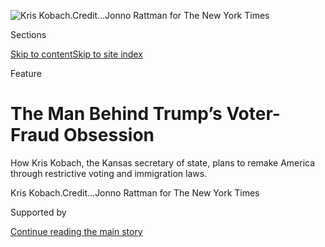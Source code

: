 <div id="app">

<div>

<div>

<div>

</div>

<div data-aria-hidden="false">

<div id="site-content" data-role="main">

<div>

<div class="css-1aor85t" style="opacity:0.000000001;z-index:-1;visibility:hidden">

<div class="css-1hqnpie">

<div class="css-epjblv">

<span class="css-z6pdnw">The Man Behind Trump’s Voter-Fraud
Obsession</span>

</div>

<div class="css-k008qs">

<div class="css-1iwv8en">

<span class="css-18z7m18"></span>

<div>

<div>

</div>

</div>

</div>

<span class="css-1n6z4y">https://nyti.ms/2siFKzB</span>

<div class="css-1705lsu">

<div class="css-4xjgmj">

<div class="css-4skfbu" data-role="toolbar" data-aria-label="Social Media Share buttons, Save button, and Comments Panel with current comment count" data-testid="share-tools">

  - 
  - 
  - 
  - 
    
    <div class="css-6n7j50">
    
    </div>

  - 
  - 

</div>

</div>

</div>

</div>

</div>

</div>

<div class="css-11qgg8s">

</div>

<div id="fullBleedHeaderContent">

<div class="css-1mre5cn">

![<span class="css-i48y28 e13ogyst0" data-aria-hidden="true">Kris
Kobach.</span><span class="css-ach9cc e1z0qqy90" itemprop="copyrightHolder"><span class="css-1ly73wi e1tej78p0">Credit...</span><span><span>Jonno
Rattman for The New York
Times</span></span></span>](https://static01.graylady3jvrrxbe.onion/images/2017/06/18/magazine/18kobach1/18mag-18kobach-t_CA0-articleLarge.jpg?quality=75&auto=webp&disable=upscale)

</div>

<div class="css-hy7cq4">

<div class="css-6cn7ki">

<div class="NYTAppHideMasthead css-1bcu9v6 e1suatyy0">

<div class="section css-1o1qe8k e1suatyy2">

<div class="css-cu5p7t er09x8g0">

<div class="css-6n7j50">

</div>

<span class="css-1dv1kvn">Sections</span>

[Skip to content](#site-content)[Skip to site index](#site-index)

</div>

<div class="css-10698na e1huz5gh0">

</div>

</div>

</div>

Feature

<div class="css-1sojcmr ehdk2mb0">

# The Man Behind Trump’s Voter-Fraud Obsession

</div>

How Kris Kobach, the Kansas secretary of state, plans to remake America
through restrictive voting and immigration laws.

</div>

</div>

<div class="css-nwzfg5 e1gnum310">

<span class="css-1f9pvn2 magazine">Kris
Kobach.</span><span class="css-ach9cc e1z0qqy90" itemprop="copyrightHolder"><span class="css-1ly73wi e1tej78p0">Credit...</span><span><span>Jonno
Rattman for The New York Times</span></span></span>

</div>

<div id="sponsor-wrapper" class="css-1hyfx7x">

<div id="sponsor-slug" class="css-19vbshk">

Supported by

</div>

[Continue reading the main
story](#after-sponsor)

<div id="sponsor" class="ad sponsor-wrapper" style="text-align:center;height:100%;display:block">

</div>

<div id="after-sponsor">

</div>

</div>

<div class="css-1fl1393 e1gnum311">

<div class="css-18e8msd">

<div class="css-vp77d3 epjyd6m0">

<div class="css-1baulvz">

By <span class="css-1baulvz last-byline" itemprop="name">Ari
Berman</span>

</div>

</div>

  - June 13,
    2017

  - 
    
    <div class="css-4xjgmj">
    
    <div class="css-d8bdto" data-role="toolbar" data-aria-label="Social Media Share buttons, Save button, and Comments Panel with current comment count" data-testid="share-tools">
    
      - 
      - 
      - 
      - 
        
        <div class="css-6n7j50">
        
        </div>
    
      - 
      - 
    
    </div>
    
    </div>

</div>

</div>

</div>

<div class="section meteredContent css-1r7ky0e" name="articleBody" itemprop="articleBody">

<div class="css-1fanzo5 StoryBodyCompanionColumn">

<div class="css-53u6y8">

**<span class="css-ggqk20 ethc9we0">K</span>**ris Kobach likes to bill
himself as “the A.C.L.U.’s worst nightmare.” The Kansas secretary of
state, who was a champion debater in high school, speaks quickly for a
rural Midwesterner, with the confidence of a man who holds degrees from
Harvard, Oxford and Yale Law School, and until January he hosted his own
local radio show, which used that line about the A.C.L.U. to introduce
each episode. On March 3 he strode into the Robert J. Dole Federal
Courthouse in Kansas City, Kan., to face the latest lawsuit filed
against him by the civil-liberties organization. In an unusual
arrangement for a secretary of state, Kobach, 51, personally argues all
of his cases. He seems to see it as a perk of the job — and a mission.

The A.C.L.U. has filed four suits against Kobach since he was elected in
2010. All of them challenge some aspect of his signature piece of
legislation, the Secure and Fair Elections Act, or SAFE Act, a 2011
state law that requires people to show a birth certificate, passport or
naturalization papers to register to vote. Kobach has long argued that
such a law is necessary to prevent noncitizens from registering to vote,
a phenomenon that he has repeatedly claimed is both pervasive and a
threat to democracy. The A.C.L.U. has countered that the real purpose of
the law is not to prevent fraud but to stop the existing electorate from
expanding and shifting demographically. The same principle informed the
“grandfather clauses” of the Jim Crow era, which exempted most white
voters from literacy tests and poll taxes designed to disenfranchise
black voters. Even a seemingly small impediment to registration, like a
new ID requirement, favors the status quo, and in Kansas, and indeed
nationally, the status quo favors the Republican Party.

The Voting Rights Act of 1965 outlawed tactics that prevented blacks,
Hispanics and other minority groups from voting. But for decades,
Republicans have fought to circumvent the law by describing their
proposed restrictions — requiring specific forms of identification to
vote, preventing early voting, purging voting rolls — as colorblind
security measures, even though there is little evidence of any
individual voter fraud in the United States. The A.C.L.U. has repeatedly
argued that the Kansas law discriminated against minorities, young
people and low-income people, all of whom are more likely to be
registering for the first time and less likely to have immediate access
to citizenship papers, because they can’t afford them or were more
transient and don’t have copies of their documents at hand. No state has
been as aggressive as Kansas in restricting ballot access, and no
elected official has been as dogged as Kobach.

Standing before Judge Julie Robinson in Kansas City, Orion Danjuma, one
of the A.C.L.U. lawyers, noted that Kansas’s proof-of-citizenship law
applied only to people registering or updating their registrations after
2013. “Tens of thousands of Kansans have already been prevented from
registering to vote because of this requirement,” Danjuma said — one in
seven new registrants. Close to half of those were under 30.

</div>

</div>

<div class="css-1fanzo5 StoryBodyCompanionColumn">

<div class="css-53u6y8">

Today the A.C.L.U. was arguing that a new program called Birth Link —
which crosschecked flagged names on the list of voter registrations with
Kansas state birth records, conveniently automating the
proof-of-citizenship process — discriminated against Kansas residents
who were born outside the state. “The Birth Link policy is, in our view,
a constitutional smoking gun,” Danjuma said. “There’s nothing wrong at
all with the fact that the Kansas Department of Vital Records records
people who were born in the state. The problem is when the state starts
to distribute benefits — like the right to vote — based on whether or
not you’re in that database.”

For Kobach, the question of citizenship, and who has a rightful claim to
it, is at the heart of his lawsuits and legislation. Years before Donald
Trump began talking about building a wall, the fate of America’s white
majority was a matter of considerable interest to Kobach, who once
agreed with a caller to his radio show that a rise in Latino immigration
could lead to the “ethnic cleansing” of whites and has written scores of
laws across the country to crack down on undocumented immigration. He
told The Associated Press in May that he met Trump through his son
Donald Trump Jr., with whom he has a mutual friend. Kobach has since
become close to the White House inner circle, including the president
and his chief strategist, Steve Bannon. Two weeks after the election,
Kobach met with Trump at his golf club in Bedminster, N.J., where the
president-elect was auditioning potential members of his cabinet before
the press, and was photographed holding a white paper outlining a
“Kobach Strategic Plan for First 365 Days.” Though partly obscured,
what could be read of the document was a bullet-pointed wish-list of
right-wing policies that included “extreme vetting” and tracking of “all
aliens from high-risk areas,” reducing “intake of Syrian refugees to
zero,” deporting a “record number of criminal aliens in the first year”
and the “rapid build” of a wall along the U.S.-Mexico border.

Kobach did not go to work in the Trump administration: He said in May
that he had turned down two offered positions, one in the White House
and the other at the Department of Homeland Security, although The Wall
Street Journal reported in January that John Kelly, the secretary of the
Department of Homeland Security, had balked at making Kobach his deputy.
But on May 11 Trump named him vice chairman of a new Presidential
Advisory Commission on Election Integrity to be led by Vice President
Mike Pence. The commission will examine “improper voter registrations
and improper voting” — issues that Kobach, with his high-profile efforts
in Kansas, almost single-handedly put on the Trump administration’s
radar.

Kobach’s plans represent a radical reordering of American priorities.
They would help preserve Republican majorities. But they could also
reduce the size and influence of the country’s nonwhite population. For
years, Republicans have used racially coded appeals to white voters as a
means to win elections. Kobach has inverted the priorities, using
elections, and advocating voting restrictions that make it easier for
Republicans to win them, as the vehicle for implementing policies that
protect the interests and aims of a shrinking white majority. This has
made him one of the leading intellectual architects of a new nativist
movement that is rapidly gaining influence not just in the United States
but across the globe.

On June 8, Kobach announced his candidacy in the 2018 Kansas
gubernatorial race, telling a room full of supporters in the Kansas City
suburb of Lenexa that he had “the honor of personally advising President
Trump, both before the election and after the election, on how to reduce
illegal immigration. And is he doing a good job?” The crowd cheered. If
Kobach wins, he could be positioned to run for president as the legal
mind who can deliver the promise of Trumpism without the baggage of
Trump himself.

</div>

</div>

<div class="css-1fanzo5 StoryBodyCompanionColumn">

<div class="css-53u6y8">

At the A.C.L.U. hearing, Kobach argued that his restrictive measures
were justified by the high stakes. “We are preventing noncitizens from
voting in elections,” he said. “And when a few noncitizens vote, those
can swing a close election.” Afterward, sipping a Diet Coke at the
restaurant in the Hilton Garden Inn across the street from the
courthouse, Kobach told me he wants his work in Kansas to become a model
for the rest of the country. Other state and federal laws would follow,
if only he could create “the absolute best legal framework,” he said.
“That’s what I set out to do.”

</div>

</div>

<div class="css-79elbk" data-testid="photoviewer-wrapper">

<div class="css-z3e15g" data-testid="photoviewer-wrapper-hidden">

</div>

<div class="css-1a48zt4 ehw59r15" data-testid="photoviewer-children">

![<span class="css-i48y28 e13ogyst0" data-aria-hidden="true">Linda
Borror, an administrative assistant in Kobach’s election office. Her
duties include delivering the oath of
office.</span><span class="css-ach9cc e1z0qqy90" itemprop="copyrightHolder"><span class="css-1ly73wi e1tej78p0">Credit...</span><span>Jonno
Rattman for The New York
Times</span></span>](https://static01.graylady3jvrrxbe.onion/images/2017/06/18/magazine/18kobach3/18mag-18kobach-t_CA1-articleLarge.jpg?quality=75&auto=webp&disable=upscale)

</div>

</div>

<div class="css-1fanzo5 StoryBodyCompanionColumn">

<div class="css-53u6y8">

**No one better** represents the kind of America that Kobach is
promoting than Kobach himself. He is tall and broad-shouldered and looks
like John Wayne. He was born in Wisconsin and moved to Topeka, Kan.,
when he was 7. In high school, he mowed lawns and worked at his father’s
Buick dealership. After becoming class president, he went on to Harvard.

It was at Harvard that Kobach became a protégé of Prof. Samuel
Huntington, then the director of Harvard’s Center for International
Affairs. Huntington had worked in the National Security Council under
President Jimmy Carter, but he is now best known for his dire warnings
about an inevitable “clash of civilizations” between various regional
and religious groups, including Islam and the West. Under Huntington’s
guidance, Kobach wrote his senior thesis on how the movement to divest
from South Africa was misguided because international businesses were
already leading the way against apartheid. (Huntington, who had advised
South Africa’s government, argued that a transition away from white
minority rule might require a period of “enlightened despotism.”)

Kobach says Huntington “touched on a lot of themes I’ve worked on with
immigration law,” but he distances himself from some of Huntington’s
more radical ideas. Two of those ideas, however, have played an
important role in the direction of the larger reactionary movement that
Kobach leads.

The first was that broad-based participation in a democracy was not
always a good thing. “Some of the problems of governance in the United
States today stem from an excess of democracy,” Huntington wrote in a
1975 report called “The Crisis of Democracy,” and there are “potentially
desirable limits to the indefinite extension of political democracy.”

Huntington warned of the dangers of expanding the franchise to
previously disenfranchised and marginalized groups of voters. “In
itself, this marginality on the part of some groups is inherently
undemocratic, but it has also been one of the factors which has enabled
democracy to function effectively,” Huntington wrote. “Marginal social
groups, as in the case of the blacks, are now becoming full participants
in the political system. Yet the danger of overloading the political
system with demands which extend its functions and undermine its
authority still remains.”

</div>

</div>

<div class="css-1fanzo5 StoryBodyCompanionColumn">

<div class="css-53u6y8">

The second idea was that the changing demographics of the United States
would lead to a culture war between Anglo-Protestants and newer
immigrant groups, particularly Latinos. “While Muslims pose the
immediate problem to Europe,” Huntington wrote in his 1996 book “The
Clash of Civilizations,” “Mexicans pose the problem for the United
States.”

He expanded on this view in his 2004 book “Who Are We? The Challenges to
America’s National Identity,” denouncing the “Hispanization” of the
United States and claiming that many Mexican-American immigrants “do not
appear to identify primarily with the United States” and were “often
contemptuous of American culture.”

Huntington’s central thesis was that the country’s “Anglo-Protestant
culture” was under siege: He warned that “the large and continuing
influx of Hispanics threatens the pre-eminence of white Anglo-Protestant
culture and the place of English as the only national language. White
nativist movements are a possible and plausible response to these
trends.” Five years later, in an essay in Foreign Policy, he amplified
the point: “Demographically, socially and culturally, the reconquista
(reconquest) of the Southwest United States by Mexican immigrants is
well underway.”

Kobach enrolled at Yale Law School in 1992. In his final year,
California voters approved Prop. 187, a sweeping law, also known as the
Save Our State initiative, that for the first time restricted public
benefits, including education and health care, for undocumented
immigrants. The federal courts ultimately blocked the law, on the
grounds that California was overstepping federal immigration authority,
and it is now largely remembered as a political debacle. California had
been predominately Republican for decades, but a backlash from the
state’s growing Hispanic population pushed Gov. Pete Wilson out of
office and flipped the state from more-or-less red to permanently blue.

Kobach says that it was not Huntington so much as Prop. 187 that sparked
his interest in immigration law. “It was not popular at Yale Law School,
but I defended it,” he said. “It just struck me as obvious that a state
has the right to restrict its welfare benefits only to those people who
are U.S. citizens or are visiting the state legally.”

Jed Shugerman, a legal historian at Fordham Law School, attended a
debate at Yale as an undergraduate in which Kobach defended Prop. 187.
“While the other pro-187 debaters were careful to distinguish between
the ‘legal’ and ‘illegal’ process, Kobach struck me even then as far
more xenophobic than other Yale conservatives,” Shugerman wrote on his
personal blog in May. “His image at that moment is seared into my
memory, because I remember thinking, This dude is really smart and
really scary. Remember his name, because he’ll be back with a
vengeance.”

</div>

</div>

<div class="css-79elbk" data-testid="photoviewer-wrapper">

<div class="css-z3e15g" data-testid="photoviewer-wrapper-hidden">

</div>

<div class="css-1a48zt4 ehw59r15" data-testid="photoviewer-children">

<div class="css-1xdhyk6 erfvjey0">

<span class="css-1ly73wi e1tej78p0">Image</span>

<div class="css-zjzyr8">

<div data-testid="lazyimage-container" style="height:257.77777777777777px">

</div>

</div>

</div>

<span class="css-i48y28 e13ogyst0" data-aria-hidden="true">Bills that
Kobach helped write or helped get passed in the State
Legislature.</span><span class="css-ach9cc e1z0qqy90" itemprop="copyrightHolder"><span class="css-1ly73wi e1tej78p0">Credit...</span><span>Jonno
Rattman for The New York Times</span></span>

</div>

</div>

<div class="css-1fanzo5 StoryBodyCompanionColumn">

<div class="css-53u6y8">

**In 2001, Kobach** took a leave of absence from his job as a law
professor at the University of Missouri-Kansas City to become a White
House fellow in the George W. Bush administration. He was assigned to
the Justice Department a week before Sept. 11. While much of the
national-security establishment regarded the attacks as an intelligence
failure, Kobach viewed them as a failure of border security. Mark
Johnson, a partner at Dentons law firm in Kansas City who has known
Kobach for 25 years, says, “It radicalized him on the issue of
immigration.”

</div>

</div>

<div class="css-1fanzo5 StoryBodyCompanionColumn">

<div class="css-53u6y8">

Kobach grew close to Attorney General John Ashcroft, and when the
fellowship ended a year later, he stayed on as his chief adviser on
immigration and border-security issues. One of his first tasks was to
implement the National Security Entry-Exit Registration System, or
Nseers, a program he designed that required all male visa holders over
the age of 16 from 24 predominantly Muslim countries (and North Korea)
to be fingerprinted, photographed and interviewed by immigration
authorities. The program was controversial inside and outside the
government. The A.C.L.U. said in a statement that it “mandated ethnic
profiling on a scale not seen in the United States since
Japanese-American internment during World War II and the ‘Operation
Wetback’ deportations to Mexico of 1954.” The Obama administration
halted the program in 2011. Nseers did not result in a single known
conviction on terrorism charges, but it did result in deportation
proceedings for nearly 14,000 Muslim men, many for minor immigration
violations. Today Kobach recalls it as a “great success.”

In 2003, Kobach returned to Kansas to challenge Dennis Moore, a
Democrat, for his seat in Congress. The following year, he also
represented students in a lawsuit sponsored by the Federation for
American Immigration Reform, or FAIR, a far-right advocacy group, in a
lawsuit challenging a provision that allowed public universities to
charge undocumented residents of Kansas in-state tuition rates. (The
suit was unsuccessful.)

FAIR was founded in 1978 by John Tanton, an ophthalmologist in rural
Michigan. Tanton was initially concerned about how human population
growth was harming the environment, but increasingly embraced nativist
arguments that demonized all kinds of immigration, illegal and legal. He
was especially struck by a brazenly racist 1973 novel called “The Camp
of the Saints,” by a French author, Jean Raspail, depicting “the end of
the white world” after a fleet of savage refugees, led by an Indian
called “the turd eater,” overwhelm Europe. Tanton republished the book
in English, and it attracted some influential American readers,
including Steve Bannon, who has cited the book frequently.

Tanton argued that white people needed to take action against the
country’s demographic changes. Tanton outlined his concerns in a 1986
memo, now available from The Southern Poverty Law Center, which labeled
FAIR a “hate group.” “Will Latin American migrants bring with them the
tradition of the mordida (bribe), the lack of involvement in public
affairs, etc.?” he asked in the memo addressed to colleagues at a
retreat of anti-immigration activists in 1986. “As Whites see their
power and control over their lives declining, will they simply go
quietly into the night? Or will there be an explosion?” The Los Angeles
Times studied FAIR’s tax returns and found that it had received at least
$600,000 in grants from the Pioneer Fund, a nonprofit foundation that
subsidizes research that claims to prove blacks and other minorities are
genetically inferior to whites.

Kobach’s connection to Tanton — in addition to representing FAIR in
court, he received contributions totaling $10,000 from a
political-action committee run by Tanton’s wife — became an issue in his
congressional run. “People and groups tied to white supremacists gave
Kobach thousands,” said a TV ad run by Moore. “One even hired Kobach.”
But Kobach refused to return the donations or disavow Tanton or FAIR.
Instead, he made opposition to undocumented immigration the centerpiece
of his campaign, criticizing Moore for supporting what Kobach described
as “amnesty” and calling for the National Guard to patrol the Mexican
border.

Kobach lost the race by 11 points but earned national headlines for his
outspoken nativism. “I want to just applaud you for your courage,” Bill
O’Reilly told him that year, during Kobach’s first of many appearances
on O’Reilly’s show. “You’re the first former administration official to
come up and really tell the folks what’s going on.” Kobach became
counsel to the Immigration Reform Law Institute, the legal arm of FAIR,
and began drafting a series of ordinances for cities around the country,
preventing landlords from knowingly renting to undocumented immigrants
or employers from hiring them. Most of the laws were defeated in court
because the federal government had the exclusive power to enforce
immigration laws. But Kobach’s co-counsel, Michael Hethmon, recognized
their real purpose. He told the filmmakers of the 2009 documentary “9500
Liberty,” that the effort to institute one of Kobach’s model ordinances
in Prince William County, Virginia, might best be understood as “a field
study.”

</div>

</div>

<div class="css-1fanzo5 StoryBodyCompanionColumn">

<div class="css-53u6y8">

**In 2006, Kobach** received a call from the Maricopa County Attorney’s
office in Phoenix. Andrew Thomas, the county attorney, wanted Kobach to
defend his interpretation of the state’s “coyote law,” which in his view
should allow undocumented immigrants to be charged as co-conspirators
when they were caught illegally crossing the border. Kobach agreed.

Even as he remained active in his own state’s politics, serving as
chairman of the Kansas Republican Party from 2007 to 2009, Kobach began
spending more time in Arizona. He struck up a friendship with Joe
Arpaio, the Maricopa County sheriff, who dubbed himself “America’s
toughest sheriff.” Arpaio, one of the first local sheriffs who took it
upon himself to enforce federal immigration law, was also a flamboyantly
authoritarian figure who drew national attention for requiring his
inmates to wear pink underwear, work on chain gangs and live outdoors in
tents where temperatures reached 130 degrees. At the Justice Department,
Kobach had promoted an effort to deputize local police departments with
immigration-enforcement authority from Immigration and Customs
Enforcement. In 2007, Arpaio received such a deputization, and his
office within two years had arrested 33,000 undocumented immigrants,
many of them in highly publicized “crime suppression” sweeps.

In 2009, after Barack Obama took office, the Department of Homeland
Security rescinded Arpaio’s immigration-enforcement powers. That same
year, the Justice Department began an investigation into Arpaio’s
“discriminatory police practices and unconstitutional searches and
seizures.” Not long after that, Arpaio hired Kobach to train all of his
deputies on how to comply with federal immigration law. “I really want
to applaud what Maricopa County is doing,” Kobach said in a video for
the trainings, calling the county a model for the nation. Despite the
federal government’s jurisdiction over immigration, Kobach told Arpaio’s
deputies they had “inherent authority” to enforce immigration laws,
based on a 2002 memo Kobach had requested from the Justice Department.
He listed several of the dozens of federal crimes undocumented
immigrants could be arrested for, including “failure to carry an alien
registration card” and “failure to notify the federal government of a
change of address.”

Kobach also helped State Senator Russell Pearce, the foremost opponent
of undocumented immigration in the State Legislature, draft SB 1070, a
2010 bill that required the Arizona police to ask for citizenship papers
from anyone they had “reasonable suspicion” of being in the state
illegally.

</div>

</div>

<div style="max-width:100%;margin:0 auto">

<div class="css-17dprlf" data-id="100000005160382" data-slug="18mag-kobach-pullquote1" style="max-width:300px">

</div>

</div>

<div class="css-1fanzo5 StoryBodyCompanionColumn">

<div class="css-53u6y8">

Kobach counseled Pearce on how to make the bill even more sweeping. In
an email to Pearce before the law’s final passage, Kobach said that a
person’s violation of “any county or municipal ordinance” could lead to
an immigration query: “This will allow police to use violations of
property codes (i.e., cars on blocks in the yard) or rental codes (too
many occupants of a rental accommodation) to initiate queries as well.”
After filing a lawsuit against SB 1070, the A.C.L.U. referred to it on
its website as the Show Me Your Papers law.

Arizona became the first state to act on another of Kobach’s theories:
attrition through enforcement. Make life miserable enough for
immigrants, and they will leave of their own volition. As Pearce told
The Arizona Republic newspaper, “Disneyland taught us that if you shut
down the rides, people leave the amusement park.” Mitt Romney was widely
mocked when he used the word “self-deportation” during the 2012
election, but that was exactly what Kobach was trying to achieve in
Arizona.

</div>

</div>

<div class="css-1fanzo5 StoryBodyCompanionColumn">

<div class="css-53u6y8">

The Arizona experiment didn’t end well for the state or its principal
actors. The interpretation of the “coyote law” that Kobach came to
Arizona to defend was blocked in 2013. The Supreme Court struck down
three of four sections of SB 1070 and narrowed enforcement of the “show
me your papers” provision. The Justice Department sued Arpaio in 2012,
and the following year a federal court ruled that his immigration stops
violated federal law, including the Civil Rights Act of 1964, for
discriminating against Latinos. Arpaio was ultimately charged with
criminal contempt of court; he failed to be re-elected in November 2016.
Andrew Thomas, the county attorney, was disbarred by the Arizona Supreme
Court in 2012 for what it called an “unholy collaboration” with Arpaio.
Russell Pearce was recalled from the Senate in 2011 and then resigned as
vice chairman from the Arizona Republican Party after saying on his
radio show that Medicaid recipients should be sterilized, which led to a
public outcry.

But Kobach continued to thrive. In 2010, the same year SB 1070 passed in
Arizona, he ran for secretary of state in Kansas. “My hope is that
Kansas will be to stopping election fraud what Arizona is to stopping
illegal immigration,” he told The Kansas City Star. The position of
secretary of state was not an especially glamorous one, but it offered
an enormous amount of power by virtue of its authority to enforce state
voting laws, particularly as American elections were being decided by
increasingly narrow margins. During the 2000 election in Florida and the
2004 election in Ohio, Republican secretaries of state were at the
center of hotly disputed elections.

Kobach had not been a particularly popular figure in Kansas. When he was
chairman of the Kansas Republican Party, he introduced what he described
as a “loyalty rule” to expel moderate Republican party leaders, an
episode The Kansas City Star likened to the “Kansas G.O.P.’s version of
Stalin’s purges.” But Kobach also had a growing constituency. “He should
be running for president,” Arpaio said when he came to Kansas to
campaign for Kobach, “but we’ll take secretary of state.”

**Just a few** days before Election Day in 2010, Kobach held a news
conference and announced that nearly 2,000 dead voters in the state were
still registered to vote. “Every one of those 1,966 identities is an
opportunity for voter fraud waiting to happen,” he said. Kobach singled
out one name, Alfred K. Brewer, who was born in 1900 and died in 1996,
but was in fact listed as having voted just that year. “An Alfred K.
Brewer voted in the 2010 primary election,” Kobach said. “Is it the same
one? We are still trying to achieve confirmation of this, but it
certainly seems like a very real possibility.”

A reporter from The Wichita Eagle found Alfred K. Brewer very much
alive; he was in his front yard doing chores. “I don’t think this is
heaven, not when I’m raking leaves,” Brewer said. He was 78 and had been
listed as being born in 1900 because Kansas didn’t record birth dates on
voter registration forms back when he first registered. The date of
death was his father’s, who had the same name but was born in 1904.
Kobach could have avoided the embarrassing mix-up if he had called
Brewer before singling him out.

But Kansas voters, in the age of Obama, demonstrated an appetite for
Kobach’s nativist brew of anti-immigration sentiment and voting
restrictions. He won handily and quickly set about turning a once-sleepy
office into a kind of laboratory for limiting access to the ballot.

In 2005, Kansas joined with three other Midwestern states in a regional
compact called the Interstate Voter Registration Crosscheck Program. The
program compared state records to find people registered to vote in more
than one place. On taking office, Kobach, recognizing the program’s
potential, championed it to election officials around the country,
rapidly expanding its reach. The program now includes more than 30
states.

</div>

</div>

<div class="css-1fanzo5 StoryBodyCompanionColumn">

<div class="css-53u6y8">

Crosscheck appeared to offer an appealing scientific certainty to the
hunt for fraud. But it could also be used to suppress the vote. The
program searches for double registrations using only voters’ first and
last names and date of birth, and it generates thousands of false
matches — John Smith in Kansas can easily be confused with John Smith in
Iowa. These false matches have in several instances led to people being
wrongly removed from voter rolls. In 2013, after Virginia joined
Crosscheck, and in the midst of a hotly contested governor’s race, the
state board of elections sent counties a list of more than 57,000 voters
to purge because they were supposedly registered in other states. The
data was littered with errors: Lawrence Haake, then the registrar in
Chesterfield County, told The Richmond Times-Dispatch, “We do need an
interstate checking mechanism, but I’m not real impressed with this
one.”

Crosscheck has led to outrageous headlines that make double voting seem
far more common than it is. In 2014, after North Carolina joined
Crosscheck, the head of the state board of elections reported that in
the 2012 general election, there were 35,750 voters in the state whose
first and last names and dates of birth matched those of individuals who
voted in the same election in a different state. Republican leaders of
the North Carolina Legislature called it “alarming evidence of voter
fraud,” and the conservative political strategist Dick Morris told Sean
Hannity on Fox News, “It’s the most important data I’ve read in a year,”
adding that it was “the first concrete evidence we’ve ever had of
massive voter fraud.” But when North Carolina investigated the numbers
using additional data like the last four digits of voters’ Social
Security numbers, eight cases of potential double voting were referred
to prosecutors and two people were
convicted.

</div>

</div>

<div style="max-width:100%;margin:0 auto">

<div class="css-17dprlf" data-id="100000005160398" data-slug="18mag-kobach-pullquote2" style="max-width:300px">

</div>

</div>

<div class="css-1fanzo5 StoryBodyCompanionColumn">

<div class="css-53u6y8">

Some states, including Florida and Oregon, have withdrawn from
Crosscheck over concerns about its accuracy. In a 2016 paper,
researchers at Stanford, Harvard, Yale and the University of
Pennsylvania analyzed the lists of potential duplicate voter
registrations that Crosscheck sent to the state of Iowa before the 2012
and 2014 elections and found that “200 legitimate voters may be impeded
from voting for every double vote stopped.”

Kobach’s other major project was making the SAFE Act into a sustainable
model of election legislation, one that would stand up to scrutiny in
the courts. When it was made into law in April 2011, Kobach compared it
to the 19th Amendment, which gave women the right to vote. But the
A.C.L.U. immediately began to file legal challenges claiming that rather
than expand access to the ballot, the law was making it harder to vote.

One of the most significant challenges to the SAFE Act came from a
lawsuit in a different state. In June 2013, the Supreme Court ruled that
Arizona could not require proof of citizenship for those who registered
to vote using a federal registration form, which had the effect of
nullifying part of the SAFE Act. Justice Antonin Scalia, however, in
writing the majority opinion, noted that states like Arizona and Kansas
that wanted to implement proof-of-citizenship laws could petition the
Election Assistance Commission, which is a little-known federal agency
created after the 2000 presidential-election recount. Its approval, he
said, would be sufficient to make the laws constitutional. Kobach, who
filed just such a petition in 2012, promptly sent another request two
months later, but the acting executive director of the E.A.C. denied it.

A finalist for the permanent position of executive director at the
E.A.C. happened to be one of Kobach’s own election commissioners in
Kansas, Brian Newby of Johnson County. Kobach was informed in April 2015
by staff at the Johnson County Election Office that Newby was being
audited for misusing county funds, but instead of admonishing Newby,
Kobach recommended him for a top federal job. The E.A.C., which was made
up of three commissioners, two of whom were Republicans, took Kobach’s
advice, and Newby got the job in November 2015. Three months after Newby
took office, he unexpectedly changed the E.A.C.’s rules in Kobach’s
favor.

</div>

</div>

<div class="css-1fanzo5 StoryBodyCompanionColumn">

<div class="css-53u6y8">

The League of Women Voters sued the E.A.C. two weeks later. “If the
Newby decision stands, then every state in the nation will be able to
require documentary proof of citizenship,” the group’s advocacy
director, Lloyd Leonard, told The New York Times. “Citizenship
documents,” like birth certificates and passports, are not things most
Americans carry around with them. That makes it impossible for groups
like the League of Women Voters to register voters at farmers markets or
public marches and demonstrations. When the SAFE Act went into effect,
eight of nine chapters of the Kansas League of Women Voters suspended
voter-registration activities; the Wichita chapter went from registering
4,000 voters in 2012 to just 465 in 2014.

The Obama Justice Department took the extraordinary step of refusing to
defend Newby’s directive in federal court, so Kobach defended it
himself. The 10th Circuit Court of Appeals ruled against him, finding
that Newby, as executive director, did not have the authority to make
the decision without the consent of his commissioners.

**In 2015, Kobach** persuaded the Kansas Legislature to make him the
only secretary of state in the country with the power to independently
prosecute voter-fraud cases. He told The Kansas City Star that this was
“the final piece in the puzzle in terms of preventing voter fraud.”
Betty and Steven Gaedtke were two of the first people Kobach charged.
After retiring, the Gaedtkes left Olathe, Kan., to build their dream
house in the woods of the Arkansas Ozarks. Betty is a member of the
Quapaw Tribe of Oklahoma, which was based in Arkansas before being
forcefully relocated to Oklahoma in the 1800s, and she felt as if she
were returning home. She was elected to the tribal council and became an
advocate against sexual assault. “She’s very, very civic-minded,” her
lawyer, Trey Pettlon, said.

Betty became an Arkansas resident and voted there in 2010. Her husband
moved down after her and, before he left, filled out absentee ballots
for each of them in Kansas. Then he settled in Arkansas before the 2010
election and voted there too, believing he had lawfully established
residency. County attorneys in Kansas declined to prosecute the
Gaedtkes, seeing the double voting as an honest mistake. But in October
2015, a month before the five-year statute of limitations expired,
Kobach charged them each with three misdemeanor counts of “voting
without being qualified.” The evidence was “very strong that the
individuals in question intentionally voted multiple times in the same
election,” he said.

“If I was convicted of that, I would’ve had to step down from my tribe,”
Betty recalls. “The whole experience was such a nightmare.” Five days
before the trial was set to begin, Kobach’s office dropped the charges
against Betty. Steven pleaded guilty to one of the misdemeanors and
received a $500 fine. “I didn’t even get to tell him: ‘This is what I
look like. I’m a good person,’ ” Betty says of Kobach. “I feel like I
was just a pawn for him.”

Though Kobach received the authority to prosecute fraud cases after
warning that voting by “aliens” was rampant, the nine convictions he has
won since 2015 have primarily been citizens 60 and over who own property
in two states and were confused about voting requirements. Only one
noncitizen has been convicted. A state representative, John Carmichael,
a Democrat from Wichita, told me these cases were “show trials to try
and justify his prosecutorial authority,” and he has introduced a bill
to repeal Kobach’s prosecutorial power.

While Kobach searched for fraud cases, his SAFE Act had blocked the
registrations of 35,000 Kansans by September 2015. Then Kobach started
removing anyone from the rolls who didn’t provide citizenship documents
within 90 days. “It’s no big deal,” he told Fox News. “Nobody’s being
disenfranchised.” In February 2016, the A.C.L.U. sued Kobach on behalf
of more than 18,000 Kansas voters who had unsuccessfully tried to
register at the Department of Motor Vehicles. A federal court found that
the SAFE Act violated the 1993 National Voter Registration Act, which
allowed voters to register at many government agencies. In response,
Kobach had an administrative rule passed which said that any Kansan who
registered at the D.M.V. but didn’t show proof of citizenship could vote
in federal but not state elections. In July 2016, while Kobach was at
the Republican National Convention helping to draft the G.O.P. platform,
the A.C.L.U. sued him again. “It seemed bonkers that someone would be
able to vote for president but not school board or City Council or
secretary of state,” said Dale Ho, director of the A.C.L.U.’s Voting
Rights Project.

</div>

</div>

<div class="css-1fanzo5 StoryBodyCompanionColumn">

<div class="css-53u6y8">

Marvin Brown, a 91-year-old World War II veteran, became the lead
plaintiff. Brown was the first person Kobach ever met who had paid a
poll tax. He paid $2 to register on his 21st birthday in Arkansas in
1946, after returning from flying bomber planes over Germany during
World War II. “I learned in civics it was your reasonable and honorable
duty to vote,” he told me. He added that Sevier County was deciding
whether to allow alcohol sales and “the main reason I registered was
cause they were voting for the sale of beer.”

Brown moved to Kansas in 1948 and worked as an electrician, ran a marina
in Arkansas and then moved back to the Kansas City suburbs to be closer
to his family. In 2015, he went down to the county government building
with his wife to register to vote in Kansas. “We did everything we did
before,” he said. “Then we got this precious letter that said you have
to prove your citizenship. I got a little upset.” Brown’s ancestors had
fought for the Union in the Civil War and settled in Kansas afterward.
He flew so many bombing missions in World War II that the Air Force lost
count. “I grew up in this country,” he said. “I’m 91 years old, and this
son of a buck is telling me I might not be a citizen. I told Kobach,
‘That hurts me inside real deep.’ ”

In court, Kobach questioned Brown’s citizenship and said he didn’t have
standing to sue. “At this point, we don’t even know that these
individuals are citizens,” he said. “We know that they are asserting
that Mr. Brown fought in the war and, of course, even that doesn’t prove
your citizenship.” A state court struck down the two-tiered election
system 10 days after the case was filed. “The number of noncitizen
registrations are minuscule,” the judge wrote, “compared to the number
of voters that potentially will be unable to vote.”

**“I won the** popular vote if you deduct the millions of people who
voted illegally,” Donald Trump tweeted on Nov. 27. When asked in an ABC
interview where Trump got that information, the president-elect’s
adviser Kellyanne Conway named Kobach as a source of the claim. Three
days later, after Kobach certified the results of the 2016 election in
Kansas at the Capitol in Topeka, he told reporters, “I think the
president-elect is absolutely correct when he says the number of illegal
votes cast exceeds the popular-vote margin between him and Hillary
Clinton.”

As evidence, Kobach pointed to a 2014 study whose lead author was an Old
Dominion University political scientist, Jesse Richman. It estimated
that “6.4 percent of noncitizens voted in 2008.” That finding was
quickly picked up by Breitbart (“Study: Voting by Non-Citizens Tips
Balance for Democrats”) and National Review (“Jaw-Dropping Study Claims
Large Numbers of Non-Citizens Vote in U.S.”) and was also cited directly
by Trump on the campaign trail.

Yet Richman’s study was soon contested by other political scientists.
Richman had found 489 noncitizens in a much larger 2010 Harvard survey
of 55,400 American adults called the Cooperative Congressional Election
Study. In 2012, three political scientists who coordinated the original
C.C.E.S. study went back and re-interviewed 19,000 of the respondents.
They found only 85 who said they were noncitizens in the survey — and
none of them could be matched to a valid voting record. “Thus the best
estimate of the percentage of noncitizens who vote is zero,” they wrote.

</div>

</div>

<div class="css-1fanzo5 StoryBodyCompanionColumn">

<div class="css-53u6y8">

In January 2017, nearly 200 leading political scientists signed an open
letter criticizing Richman’s study. Kobach nevertheless recently
retained Richman as an expert witness in his ongoing battle with the
A.C.L.U., and Richman produced another eye-popping claim: 18,000
noncitizens were registered to vote in Kansas. To reach that number,
Richman identified 37 noncitizens on a list of temporary driver’s
licenses in Kansas and found six who, he wrote in an expert report that
Kobach filed in court, “had either registered to vote or attempted to
register to vote.” He then divided those six people, representing 16
percent of a total of 37 people, by Kansas’s estimated noncitizen
population of 114,000 and concluded that “a very substantial number and
portion of noncitizens in Kansas have registered to vote or attempted to
register to vote — more than 18,000.”

Brian Schaffner, a professor of political science at the University of
Massachusetts-Amherst who helped conduct the original C.C.E.S. study,
said that going from six people who may have registered to 18,000
noncitizens actually registering or trying to register was a huge leap.
“We don’t know that any of them actually registered,” Schaffner told
me. “None of them are matched to a valid vote record.” When Kobach told
the Kansas Legislature in February that “18,000 aliens may be on the
Kansas voting rolls,” the gallery erupted in laughter. Kobach threw up
his hands, looked back directly at the chamber and said, “You can
perhaps do your own statistical analysis and submit it to the court.”

Kobach’s chilling narrative of deceitful foreigners subverting democracy
has served him well. Making people believe that voter fraud is rampant
builds public support for policies that restrict access to the ballot.
And claims of illegal voting by noncitizens help justify Kobach’s
hard-line anti-immigration agenda. This has given Kobach a powerful
political constituency, not least of which is the president himself. The
story Kobach tells about voter fraud is what persuaded Trump to create a
presidential commission on “election integrity” and name Kobach its vice
chairman. “He’s stated his own view publicly, which is consistent with
what he’s told me privately,” Kobach says of Trump’s views on voter
fraud. “He believes that it’s a significant problem.”

The Trump commission marks a major step forward in Kobach’s efforts to
nationalize his restrictions on voting. He’ll have a presidential bully
pulpit and access to government resources that weren’t previously
available, such as a nationwide database that includes noncitizens that
could be run against state voter rolls to generate new allegations. But
that Systematic Alien Verification for Entitlements database does not
automatically reveal the status of immigrants who become U.S. citizens,
which means thousands of noncitizens who are subsequently naturalized
could mistakenly be tagged as illegal voters. The commission will also
make policy recommendations at the federal and state level, which could
include support for suppressive policies like strict voter-ID laws and
voter-rolls purges.

Kobach says the National Voter Registration Act and the Voting Rights
Act, the country’s cornerstone voting-rights laws, are being
misinterpreted. “The N.V.R.A. has been abused by organizations like the
A.C.L.U.,” Kobach told me. “They’ve twisted the words to try and say it
prevents proof-of-citizenship laws.” The Voting Rights Act is also
“being abused by the A.C.L.U.,” he says. “Now they’re trying to attack
photo-ID laws using the Voting Rights Act by claiming, using very flimsy
evidence, that photo-ID laws disproportionately affect minority
populations more than others.” Kobach wants proof-of-citizenship laws to
be adopted in every state.

In 2006, when he was still a law professor, Kobach spoke at a
candlelight gathering to oppose federal immigration reform, billed as a
Vigil to Save the American Worker, in Kansas City. The event was
sparsely attended, but Kobach spoke pessimistically to those who had
come with passion. He cited a line often attributed to Winston
Churchill. “He said that his definition of a fanatic is ‘someone who
can’t change his mind and won’t change the subject,’ ” Kobach said,
standing in the candlelight. “And friends, if that’s what a fanatic is,
then I guess I’m a fanatic. Because, when it comes to restoring the rule
of law, I can’t change my mind and I won’t change the subject.”

</div>

</div>

</div>

<div>

</div>

<div>

</div>

<div>

</div>

<div>

<div id="bottom-wrapper" class="css-1ede5it">

<div id="bottom-slug" class="css-l9onyx">

Advertisement

</div>

[Continue reading the main
story](#after-bottom)

<div id="bottom" class="ad bottom-wrapper" style="text-align:center;height:100%;display:block;min-height:90px">

</div>

<div id="after-bottom">

</div>

</div>

</div>

</div>

</div>

## Site Index

<div>

</div>

## Site Information Navigation

  - [© <span>2020</span> <span>The New York Times
    Company</span>](https://help.nytimes3xbfgragh.onion/hc/en-us/articles/115014792127-Copyright-notice)

<!-- end list -->

  - [NYTCo](https://www.nytco.com/)
  - [Contact
    Us](https://help.nytimes3xbfgragh.onion/hc/en-us/articles/115015385887-Contact-Us)
  - [Work with us](https://www.nytco.com/careers/)
  - [Advertise](https://nytmediakit.com/)
  - [T Brand Studio](http://www.tbrandstudio.com/)
  - [Your Ad
    Choices](https://www.nytimes3xbfgragh.onion/privacy/cookie-policy#how-do-i-manage-trackers)
  - [Privacy](https://www.nytimes3xbfgragh.onion/privacy)
  - [Terms of
    Service](https://help.nytimes3xbfgragh.onion/hc/en-us/articles/115014893428-Terms-of-service)
  - [Terms of
    Sale](https://help.nytimes3xbfgragh.onion/hc/en-us/articles/115014893968-Terms-of-sale)
  - [Site
    Map](https://spiderbites.nytimes3xbfgragh.onion)
  - [Help](https://help.nytimes3xbfgragh.onion/hc/en-us)
  - [Subscriptions](https://www.nytimes3xbfgragh.onion/subscription?campaignId=37WXW)

</div>

</div>

</div>

</div>
